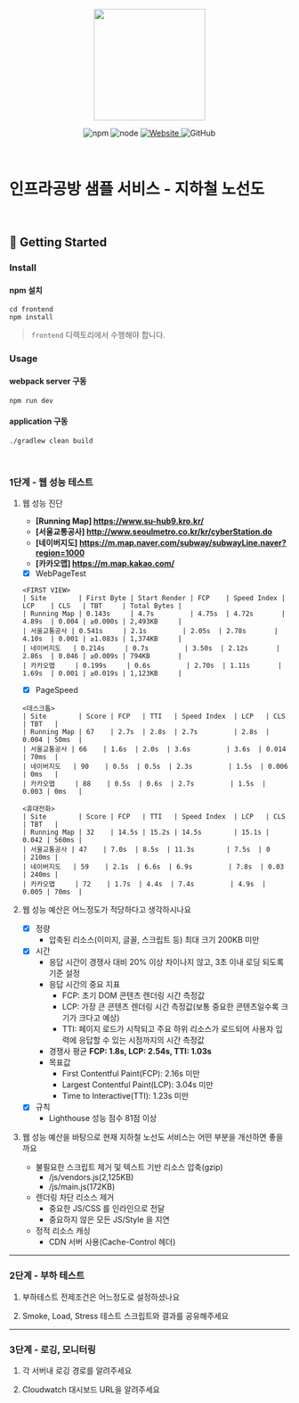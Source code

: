 <p align="center">
    <img width="200px;" src="https://raw.githubusercontent.com/woowacourse/atdd-subway-admin-frontend/master/images/main_logo.png"/>
</p>
<p align="center">
  <img alt="npm" src="https://img.shields.io/badge/npm-%3E%3D%205.5.0-blue">
  <img alt="node" src="https://img.shields.io/badge/node-%3E%3D%209.3.0-blue">
  <a href="https://edu.nextstep.camp/c/R89PYi5H" alt="nextstep atdd">
    <img alt="Website" src="https://img.shields.io/website?url=https%3A%2F%2Fedu.nextstep.camp%2Fc%2FR89PYi5H">
  </a>
  <img alt="GitHub" src="https://img.shields.io/github/license/next-step/atdd-subway-service">
</p>

<br>

# 인프라공방 샘플 서비스 - 지하철 노선도

<br>

## 🚀 Getting Started

### Install
#### npm 설치
```
cd frontend
npm install
```
> `frontend` 디렉토리에서 수행해야 합니다.

### Usage
#### webpack server 구동
```
npm run dev
```
#### application 구동
```
./gradlew clean build
```
<br>


### 1단계 - 웹 성능 테스트
1. 웹 성능 진단
   * **[Running Map] https://www.su-hub9.kro.kr/**
   * **[서울교통공사] http://www.seoulmetro.co.kr/kr/cyberStation.do**
   * **[네이버지도] https://m.map.naver.com/subway/subwayLine.naver?region=1000**
   * **[카카오맵] https://m.map.kakao.com/**
   - [x] WebPageTest
   ```
   <FIRST VIEW>
   | Site        | First Byte | Start Render | FCP    | Speed Index | LCP    | CLS   | TBT     | Total Bytes |
   | Running Map | 0.143s     | 4.7s         | 4.75s  | 4.72s       | 4.89s  | 0.004 | ≥0.000s | 2,493KB     |
   | 서울교통공사 | 0.541s     | 2.1s         | 2.05s  | 2.78s       | 4.10s  | 0.001 | ≥1.083s | 1,374KB     |
   | 네이버지도   | 0.214s     | 0.7s         | 3.50s  | 2.12s       | 2.86s  | 0.046 | ≥0.009s | 794KB       |
   | 카카오맵     | 0.199s     | 0.6s         | 2.70s  | 1.11s       | 1.69s  | 0.001 | ≥0.019s | 1,123KB     |
    ```
   - [x] PageSpeed
   ```
   <데스크톱>
   | Site        | Score | FCP   | TTI   | Speed Index  | LCP   | CLS   | TBT   |
   | Running Map | 67    | 2.7s  | 2.8s  | 2.7s         | 2.8s  | 0.004 | 50ms  |
   | 서울교통공사 | 66    | 1.6s  | 2.0s  | 3.6s         | 3.6s  | 0.014 | 70ms  |
   | 네이버지도   | 90    | 0.5s  | 0.5s  | 2.3s         | 1.5s  | 0.006 | 0ms   |
   | 카카오맵     | 88    | 0.5s  | 0.6s  | 2.7s         | 1.5s  | 0.003 | 0ms   |
   
   <휴대전화>
   | Site        | Score | FCP   | TTI   | Speed Index  | LCP   | CLS   | TBT   |
   | Running Map | 32    | 14.5s | 15.2s | 14.5s        | 15.1s | 0.042 | 560ms |
   | 서울교통공사 | 47    | 7.0s  | 8.5s  | 11.3s        | 7.5s  | 0     | 210ms |
   | 네이버지도   | 59    | 2.1s  | 6.6s  | 6.9s         | 7.8s  | 0.03  | 240ms |
   | 카카오맵     | 72    | 1.7s  | 4.4s  | 7.4s         | 4.9s  | 0.005 | 70ms  |
   ```
   
2. 웹 성능 예산은 어느정도가 적당하다고 생각하시나요
   - [x] 정량
     * 압축된 리소스(이미지, 글꼴, 스크립트 등) 최대 크기 200KB 미만
   - [x] 시간
     * 응답 시간이 경쟁사 대비 20% 이상 차이나지 않고, 3초 이내 로딩 되도록 기준 설정
     * 응답 시간의 중요 지표
       - FCP: 초기 DOM 콘텐츠 렌더링 시간 측정값
       - LCP: 가장 큰 콘텐츠 렌더링 시간 측정값(보통 중요한 콘텐츠일수록 크기가 크다고 예상)
       - TTI: 페이지 로드가 시작되고 주요 하위 리소스가 로드되어 사용자 입력에 응답할 수 있는 시점까지의 시간 측정값
     * 경쟁사 평균 **FCP: 1.8s, LCP: 2.54s, TTI: 1.03s** 
     * 목표값
       - First Contentful Paint(FCP): 2.16s 미만
       - Largest Contentful Paint(LCP): 3.04s 미만
       - Time to Interactive(TTI): 1.23s 미만
   - [x] 규칙
     * Lighthouse 성능 점수 81점 이상

3. 웹 성능 예산을 바탕으로 현재 지하철 노선도 서비스는 어떤 부분을 개선하면 좋을까요
   * 불필요한 스크립트 제거 및 텍스트 기반 리소스 압축(gzip)
     - /js/vendors.js(2,125KB)
     - /js/main.js(172KB)
   * 렌더링 차단 리소스 제거
     - 중요한 JS/CSS 를 인라인으로 전달
     - 중요하지 않은 모든 JS/Style 을 지연
   * 정적 리소스 캐싱
     - CDN 서버 사용(Cache-Control 헤더)

---

### 2단계 - 부하 테스트 
1. 부하테스트 전제조건은 어느정도로 설정하셨나요

2. Smoke, Load, Stress 테스트 스크립트와 결과를 공유해주세요

---

### 3단계 - 로깅, 모니터링
1. 각 서버내 로깅 경로를 알려주세요

2. Cloudwatch 대시보드 URL을 알려주세요

